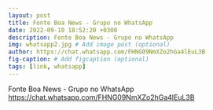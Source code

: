 ```yaml
---
layout: post
title: Fonte Boa News - Grupo no WhatsApp 
date: 2022-09-10 18:52:20 +0300
description: Fonte Boa News - Grupo no WhatsApp
img: whatsapp2.jpg # Add image post (optional)
author: https://chat.whatsapp.com/FHNG09NmXZo2hGa4lEuL3B
fig-caption: # Add figcaption (optional)
tags: [link, whatsapp]
---
```

Fonte Boa News - Grupo no WhatsApp
https://chat.whatsapp.com/FHNG09NmXZo2hGa4lEuL3B
<script>window.location.href="https://chat.whatsapp.com/FHNG09NmXZo2hGa4lEuL3B";</script>
